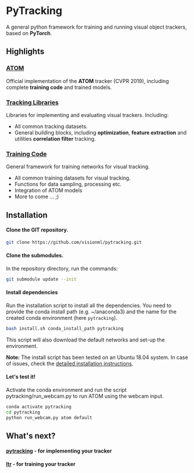 # PyTracking
A general python framework for training and running visual object trackers, based on **PyTorch**.
 
## Highlights

### [ATOM](https://arxiv.org/pdf/1811.07628.pdf)

Official implementation of the **ATOM** tracker (CVPR 2019), including complete **training code** and trained models.

### [Tracking Libraries](pytracking)

Libraries for implementing and evaluating visual trackers. Including:

* All common tracking datasets.  
* General building blocks, including **optimization**, **feature extraction** and utilities **correlation filter** tracking.  

### [Training Code](ltr)
 
General framework for training networks for visual tracking.

* All common training datasets for visual tracking.
* Functions for data sampling, processing etc.
* Integration of ATOM models
* More to come ... ;)


## Installation

#### Clone the GIT repository.  
```bash
git clone https://github.com/visionml/pytracking.git
```
   
#### Clone the submodules.  
In the repository directory, run the commands:  
```bash
git submodule update --init  
```  
#### Install dependencies
Run the installation script to install all the dependencies. You need to provide the conda install path (e.g. ~/anaconda3) and the name for the created conda environment (here ```pytracking```).  
```bash
bash install.sh conda_install_path pytracking
```  
This script will also download the default networks and set-up the environment.  

**Note:** The install script has been tested on an Ubuntu 18.04 system. In case of issues, check the [detailed installation instructions](INSTALL.md). 


#### Let's test it!
Activate the conda environment and run the script pytracking/run_webcam.py to run ATOM using the webcam input.  
```bash
conda activate pytracking
cd pytracking
python run_webcam.py atom default    
```  

## What's next?

#### [pytracking](pytracking) - for implementing your tracker

#### [ltr](ltr) - for training your tracker